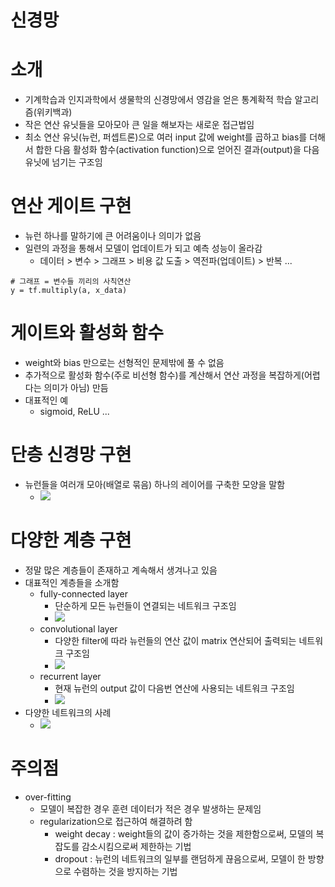# 신경망

# 소개
- 기계학습과 인지과학에서 생물학의 신경망에서 영감을 얻은 통계확적 학습 알고리즘(위키백과)
- 작은 연산 유닛들을 모아모아 큰 일을 해보자는 새로운 접근법임
- 최소 연산 유닛(뉴런, 퍼셉트론)으로 여러 input 값에 weight를 곱하고 bias를 더해서 합한 다음 활성화 함수(activation function)으로 얻어진 결과(output)을 다음 유닛에 넘기는 구조임

# 연산 게이트 구현
- 뉴런 하나를 말하기에 큰 어려움이나 의미가 없음
- 일련의 과정을 통해서 모델이 업데이트가 되고 예측 성능이 올라감
    - 데이터 > 변수 > 그래프 > 비용 값 도출 > 역전파(업데이트) > 반복 ...
```
# 그래프 = 변수들 끼리의 사칙연산
y = tf.multiply(a, x_data)
```

# 게이트와 활성화 함수
- weight와 bias 만으로는 선형적인 문제밖에 풀 수 없음
- 추가적으로 활성화 함수(주로 비선형 함수)를 계산해서 연산 과정을 복잡하게(어렵다는 의미가 아님) 만듬
- 대표적인 예
    - sigmoid, ReLU ...

# 단층 신경망 구현
- 뉴런들을 여러개 모아(배열로 묶음) 하나의 레이어를 구축한 모양을 말함
    - ![](https://t1.daumcdn.net/cfile/tistory/2137523F5891D6F70F)

# 다양한 계층 구현
- 정말 많은 계층들이 존재하고 계속해서 생겨나고 있음
- 대표적인 계층들을 소개함
    - fully-connected layer
        - 단순하게 모든 뉴런들이 연결되는 네트워크 구조임
        - ![](https://www.oreilly.com/library/view/tensorflow-for-deep/9781491980446/assets/tfdl_0401.png)
    - convolutional layer
        - 다양한 filter에 따라 뉴런들의 연산 값이 matrix 연산되어 출력되는 네트워크 구조임
        - ![](https://cdn-images-1.medium.com/max/1600/1*NQQiyYqJJj4PSYAeWvxutg.png)
    - recurrent layer
        - 현재 뉴런의 output 값이 다음번 연산에 사용되는 네트워크 구조임
        - ![](https://www.kdnuggets.com/wp-content/uploads/reccurrent-network-arch.png)
- 다양한 네트워크의 사례
    - ![](https://leonardoaraujosantos.gitbooks.io/artificial-inteligence/content/assets/neuralnetworks.png)

# 주의점
- over-fitting
    - 모델이 복잡한 경우 훈련 데이터가 적은 경우 발생하는 문제임
    - regularization으로 접근하여 해결하려 함
        - weight decay : weight들의 값이 증가하는 것을 제한함으로써, 모델의 복잡도를 감소시킴으로써 제한하는 기법
        - dropout : 뉴런의 네트워크의 일부를 랜덤하게 끊음으로써, 모델이 한 방향으로 수렴하는 것을 방지하는 기법